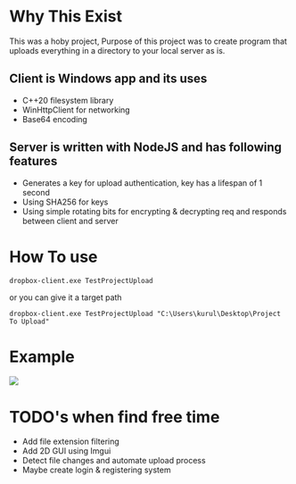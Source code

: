 # Why This Exist
This was a hoby project, Purpose of this project was to create program that uploads everything in a directory to your local server as is.

## Client is Windows app and its uses
* C++20 filesystem library
* WinHttpClient for networking
* Base64 encoding


## Server is written with NodeJS and has following features
* Generates a key for upload authentication, key has a lifespan of 1 second
* Using SHA256 for keys
* Using simple rotating bits for encrypting & decrypting req and responds between client and server


# How To use

 ```
dropbox-client.exe TestProjectUpload
```

or you can give it a target path

```
dropbox-client.exe TestProjectUpload "C:\Users\kurul\Desktop\Project To Upload"
```


# Example 
![](https://github.com/salimhankurul/dropbox-clone/blob/main/gif1.gif)

# TODO's when find free time
* Add file extension filtering
* Add 2D GUI using Imgui
* Detect file changes and automate upload process
* Maybe create login & registering system



